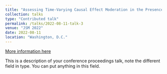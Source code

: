 ```yaml
---
title: "Assessing Time-Varying Causal Effect Moderation in the Presence of Cluster-Level Treatment Effect Heterogeneity"
collection: talks
type: "Contributed talk"
permalink: /talks/2022-08-11-talk-3
venue: "JSM 2022"
date: 2022-08-11
location: "Washington, D.C."
---
```


[More information here](https://ww2.amstat.org/meetings/jsm/2022/onlineprogram/AbstractDetails.cfm?abstractid=321000)

This is a description of your conference proceedings talk, note the different field in type. You can put anything in this field.
